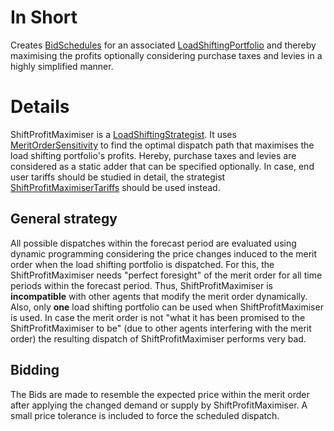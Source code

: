 # In Short

Creates [BidSchedules](./BidSchedule.md) for an associated [LoadShiftingPortfolio](./LoadShiftingPortfolio.md) and thereby maximising the profits optionally considering purchase taxes and levies in a highly simplified manner.

# Details

ShiftProfitMaximiser is a [LoadShiftingStrategist](./LoadShiftingStrategist.md).
It uses [MeritOrderSensitivity](./MeritOrderSensitivity.md) to find the optimal dispatch path that maximises the load shifting portfolio's profits.
Hereby, purchase taxes and levies are considered as a static adder that can be specified optionally.
In case, end user tariffs should be studied in detail, the strategist [ShiftProfitMaximiserTariffs](./ShiftProfitMaximiserTariffs.md) should be used instead.

## General strategy

All possible dispatches within the forecast period are evaluated using dynamic programming considering the price changes induced to the merit order when the load shifting portfolio is dispatched.
For this, the ShiftProfitMaximiser needs "perfect foresight" of the merit order for all time periods within the forecast period.
Thus, ShiftProfitMaximiser is **incompatible** with other agents that modify the merit order dynamically.
Also, only **one** load shifting portfolio can be used when ShiftProfitMaximiser is used.
In case the merit order is not "what it has been promised to the ShiftProfitMaximiser to be" (due to other agents interfering with the merit order) the resulting dispatch of ShiftProfitMaximiser performs very bad.

## Bidding

The Bids are made to resemble the expected price within the merit order after applying the changed demand or supply by ShiftProfitMaximiser.
A small price tolerance is included to force the scheduled dispatch.